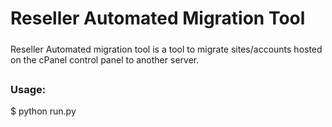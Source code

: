 # Reseller Automated Migration Tool

#####
Reseller Automated migration tool is a tool to migrate sites/accounts hosted on the cPanel control panel to another server.
#####

##
### Usage: ###
$ python run.py